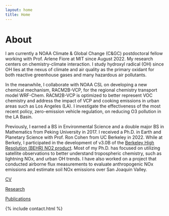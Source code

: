 ```yaml
---
layout: home
title: Home
---
```


# About

I am currently a NOAA Climate & Global Change (C&GC) postdoctoral fellow working with Prof. Arlene Fiore at MIT since August 2022. My research centers on chemistry-climate interaction. I study hydroxyl radical (OH) since OH lies at the nexus of climate and air quality as the primary oxidant for both reactive greenhouse gases and many hazardous air pollutants.

In the meanwhile, I collaborate with NOAA CSL on developing a new chemical mechanism, RACM2B-VCP, for the regional chemistry transport model WRF-Chem. RACM2B-VCP is optimized to better represent VOC chemistry and address the impact of VCP and cooking emissions in urban areas such as Los Angeles (LA). I investigate the effectiveness of the most recent policy, zero-emission vehicle regulation, on reducing O3 pollution in the LA Basin.

Previously, I earned a BS in Environmental Science and a double major BS in Mathematics from Peking University in 2017. I received a Ph.D. in Earth and Planetary Science with Prof. Ron Cohen from UC Berkeley in 2022. While at Berkely, I participated in the development of v3.0B of the [Berkeley High Resolution (BEHR) NO2 product](https://behr.cchem.berkeley.edu/berkeley-high-resolution-no2-product/). Most of my Ph.D. has focused on utilizing satellite observations to better understand tropospheric chemistry, such as lightning NOx, and urban OH trends. I have also worked on a project that conducted airborne flux measurements to evaluate anthropogenic NOx emissions and estimate soil NOx emissions over San Joaquin Valley.

[CV](/cv.pdf) 

[Research](/research) 

[Publications](/publication) 

{% include contact.html %}



